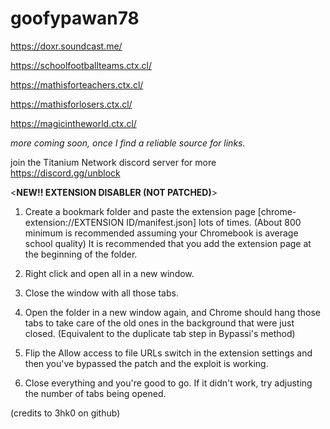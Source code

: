 # goofypawan78

https://doxr.soundcast.me/

https://schoolfootballteams.ctx.cl/

https://mathisforteachers.ctx.cl/

https://mathisforlosers.ctx.cl/

https://magicintheworld.ctx.cl/

_more coming soon, once I find a reliable source for links._

join the Titanium Network discord server for more
https://discord.gg/unblock

<**NEW!! EXTENSION DISABLER (NOT PATCHED)**>
1. Create a bookmark folder and paste the extension page [chrome-extension://EXTENSION ID/manifest.json] lots of times. (About 800 minimum is recommended assuming your Chromebook is average school quality) It is recommended that you add the extension page at the beginning of the folder.

2. Right click and open all in a new window.

3. Close the window with all those tabs.

4. Open the folder in a new window again, and Chrome should hang those tabs to take care of the old ones in the background that were just closed. (Equivalent to the duplicate tab step in Bypassi's method)

5. Flip the Allow access to file URLs switch in the extension settings and then you've bypassed the patch and the exploit is working.

6. Close everything and you're good to go. If it didn't work, try adjusting the number of tabs being opened.

(credits to 3hk0 on github) 
